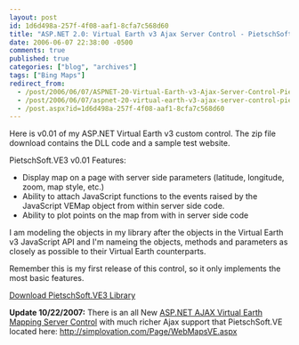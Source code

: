 ```yaml
---
layout: post
id: 1d6d498a-257f-4f08-aaf1-8cfa7c568d60
title: "ASP.NET 2.0: Virtual Earth v3 Ajax Server Control - PietschSoft.VE3 v0.01"
date: 2006-06-07 22:38:00 -0500
comments: true
published: true
categories: ["blog", "archives"]
tags: ["Bing Maps"]
redirect_from: 
  - /post/2006/06/07/ASPNET-20-Virtual-Earth-v3-Ajax-Server-Control-PietschSoftVE3-v001
  - /post/2006/06/07/aspnet-20-virtual-earth-v3-ajax-server-control-pietschsoftve3-v001
  - /post.aspx?id=1d6d498a-257f-4f08-aaf1-8cfa7c568d60
---
```

<!-- more -->
<p>
Here is v0.01 of my ASP.NET Virtual Earth v3 custom control. The zip file download contains the DLL code and a sample test website.
</p>
<p>
PietschSoft.VE3 v0.01 Features:
</p>
<ul>
	<li>Display map on a page with server side parameters (latitude, longitude, zoom, map style, etc.) </li>
	<li>Ability to attach JavaScript functions to the events raised by the JavaScript VEMap object from within server side code. </li>
	<li>Ability to plot points on the map from with in server side code</li>
</ul>
<p>
I am modeling the objects in my library after the objects in the Virtual Earth v3 JavaScript API and I&#39;m nameing the objects, methods and parameters as closely as possible&nbsp;to their Virtual Earth counterparts.
</p>
<p>
Remember this is my first release of this control, so it only implements the most basic features.
</p>
<p>
<a href="http://codeplex.com/pietschsoftve3">Download PietschSoft.VE3 Library</a>
</p>
<p>
<strong>Update 10/22/2007:</strong> There is an all New <a href="http://simplovation.com/Page/WebMapsVE.aspx">ASP.NET AJAX Virtual Earth Mapping Server Control</a> with much richer Ajax support that PietschSoft.VE located here: <a href="http://simplovation.com/Page/WebMapsVE.aspx">http://simplovation.com/Page/WebMapsVE.aspx</a> 
</p>
